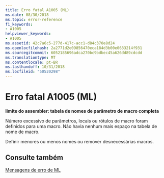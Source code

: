 ```yaml
---
title: Erro fatal A1005 (ML)
ms.date: 08/30/2018
ms.topic: error-reference
f1_keywords:
- A1005
helpviewer_keywords:
- A1005
ms.assetid: 42c7a6c5-277d-417c-acc1-d84c370e8d24
ms.openlocfilehash: 2a2771d2e09856470eca184d3b00e0633214f931
ms.sourcegitcommit: 6052185696adca270bc9bdbec45a626dd89cdcdd
ms.translationtype: MT
ms.contentlocale: pt-BR
ms.lasthandoff: 10/31/2018
ms.locfileid: "50520298"
---
```

# <a name="ml-fatal-error-a1005"></a>Erro fatal A1005 (ML)

**limite do assembler: tabela de nomes de parâmetro de macro completa**

Número excessivo de parâmetros, locais ou rótulos de macro foram definidos para uma macro. Não havia nenhum mais espaço na tabela de nome de macro.

Definir menores ou menos nomes ou remover desnecessárias macros.

## <a name="see-also"></a>Consulte também

[Mensagens de erro de ML](../../assembler/masm/ml-error-messages.md)<br/>